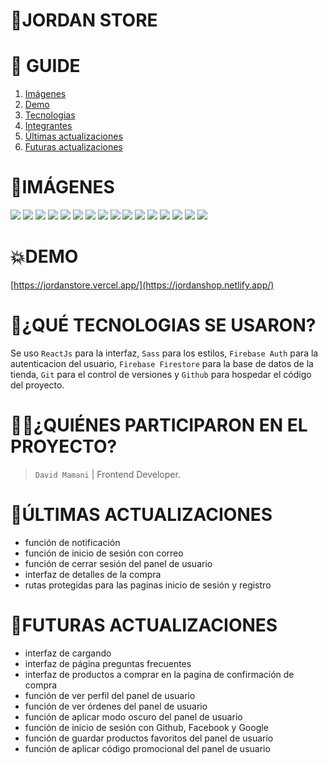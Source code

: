 # **📂JORDAN STORE**

# **📑 GUIDE**

<ol>
     <li><a href="#imágenes">Imágenes</a></li>
     <li><a href="#demo">Demo</a></li>
     <li><a href="#qué-tecnologias-se-usaron">Tecnologias</a></li>
     <li><a href="#quiénes-participaron-en-el-proyecto">Integrantes</a></li>
     <li><a href="#últimas-actualizaciones">Últimas actualizaciones</a></li>
     <li><a href="#futuras-actualizaciones">Futuras actualizaciones</a></li>
</ol>

# **📂IMÁGENES**
![](https://res.cloudinary.com/dos3i5jqy/image/upload/v1676229801/layers/jordanstore/jordan1_inkvsq.jpg)
![](https://res.cloudinary.com/dos3i5jqy/image/upload/v1676229801/layers/jordanstore/jordan2_n2z4m8.jpg)
![](https://res.cloudinary.com/dos3i5jqy/image/upload/v1676229802/layers/jordanstore/jordan3_bvpg0m.jpg)
![](https://res.cloudinary.com/dos3i5jqy/image/upload/v1676229802/layers/jordanstore/jordan4_cxfgvn.jpg)
![](https://res.cloudinary.com/dos3i5jqy/image/upload/v1676229802/layers/jordanstore/jordan5_dkeo6g.jpg)
![](https://res.cloudinary.com/dos3i5jqy/image/upload/v1676229802/layers/jordanstore/jordan6_aodxqn.jpg)
![](https://res.cloudinary.com/dos3i5jqy/image/upload/v1676229802/layers/jordanstore/jordan7_ibzx4j.jpg)
![](https://res.cloudinary.com/dos3i5jqy/image/upload/v1676229801/layers/jordanstore/jordan8_iskjzm.jpg)
![](https://res.cloudinary.com/dos3i5jqy/image/upload/v1676229801/layers/jordanstore/jordan1dark_ns5ozr.jpg)
![](https://res.cloudinary.com/dos3i5jqy/image/upload/v1676229803/layers/jordanstore/jordan2dark_bp89ts.jpg)
![](https://res.cloudinary.com/dos3i5jqy/image/upload/v1676229801/layers/jordanstore/jordan3dark_sduzsl.jpg)
![](https://res.cloudinary.com/dos3i5jqy/image/upload/v1676229802/layers/jordanstore/jordan4dark_bfqvlw.jpg)
![](https://res.cloudinary.com/dos3i5jqy/image/upload/v1676229802/layers/jordanstore/jordan5dark_htycav.jpg)
![](https://res.cloudinary.com/dos3i5jqy/image/upload/v1676229802/layers/jordanstore/jordan6dark_pts6vx.jpg)
![](https://res.cloudinary.com/dos3i5jqy/image/upload/v1676229801/layers/jordanstore/jordan7dark_r67zmn.jpg)
![](https://res.cloudinary.com/dos3i5jqy/image/upload/v1676229801/layers/jordanstore/jordan8dark_tkfl0c.jpg)



# **💥DEMO**
[https://jordanstore.vercel.app/](https://jordanshop.netlify.app/)

# **💬¿QUÉ TECNOLOGIAS SE USARON?**

Se uso `ReactJs` para la interfaz, `Sass` para los estilos, `Firebase Auth` para la autenticacion del usuario, `Firebase Firestore` para la base de datos de la tienda, `Git` para el control de versiones y `Github` para hospedar el código del proyecto.

# **👨‍💻¿QUIÉNES PARTICIPARON EN EL PROYECTO?**

> `David Mamani` | Frontend Developer.

# **📌ÚLTIMAS ACTUALIZACIONES**

-   función de notificación
-   función de inicio de sesión con correo
-   función de cerrar sesión del panel de usuario
-   interfaz de detalles de la compra
-   rutas protegidas para las paginas inicio de sesión y registro

# **📝FUTURAS ACTUALIZACIONES**

-   interfaz de cargando
-   interfaz de página preguntas frecuentes
-   interfaz de productos a comprar en la pagina de confirmación de compra
-   función de ver perfil del panel de usuario
-   función de ver órdenes del panel de usuario
-   función de aplicar modo oscuro del panel de usuario
-   función de inicio de sesión con Github, Facebook y Google
-   función de guardar productos favoritos del panel de usuario
-   función de aplicar código promocional del panel de usuario
